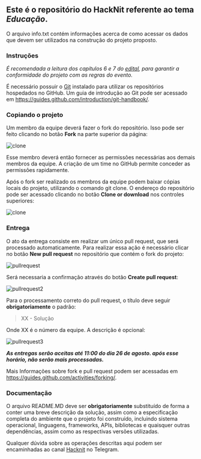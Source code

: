 ## Este é o repositório do HackNit referente ao tema *Educação*.

O arquivo info.txt contém informações acerca de como acessar os dados que devem ser utilizados na construção do projeto proposto.

### Instruções

*É recomendada a leitura dos capítulos 6 e 7 do [edital](https://github.com/seplagniteroi/hacknit/raw/master/EditaldeParticipantes-HackNIT_ERRATA.pdf), para garantir a conformidade do projeto com as regras do evento.*

É necessário possuir o [Git](https://git-scm.com/) instalado para utilizar os repositórios hospedados no GitHub. Um guia de introdução ao Git pode ser acessado em https://guides.github.com/introduction/git-handbook/.

### Copiando o projeto

Um membro da equipe deverá fazer o fork do repositório. Isso pode ser feito clicando no botão **Fork** na parte superior da página:

![clone](https://github.com/seplagniteroi/hacknit/raw/master/images/fork.png)

Esse membro deverá então fornecer as permissões necessárias aos demais membros da equipe. A criação de um time no GitHub permite conceder as permissões rapidamente.

Após o fork ser realizado os membros da equipe podem baixar cópias locais do projeto, utilizando o comando git clone. O endereço do repositório pode ser acessado clicando no botão **Clone or download** nos controles superiores:

![clone](https://github.com/seplagniteroi/hacknit/raw/master/images/clone.png)

### Entrega

O ato da entrega consiste em realizar um único pull request, que será processado automaticamente. Para realizar essa ação é necessário clicar no botão **New pull request** no repositório que contém o fork do projeto:

![pullrequest](https://github.com/seplagniteroi/hacknit/raw/master/images/pullrequest.png)

Será necessaria a confirmação através do botão **Create pull request**:

![pullrequest2](https://github.com/seplagniteroi/hacknit/raw/master/images/pullrequest2.png)

Para o processamento correto do pull request, o título deve seguir **obrigatoriamente** o padrão:

> XX - Solução

Onde XX é o número da equipe. A descrição é opcional:

![pullrequest3](https://github.com/seplagniteroi/hacknit/raw/master/images/pullrequest3.png)

***As entregas serão aceitas até 11:00 do dia 26 de agosto. após esse horário, não serão mais processadas.***

Mais Informações sobre fork e pull request podem ser acessadas em https://guides.github.com/activities/forking/.

### Documentação

O arquivo README.MD deve ser **obrigatoriamente** substituído de forma a conter uma breve descrição da solução, assim como a especificação completa do ambiente que o projeto foi construído, incluindo sistema operacional, linguagens, frameworks, APIs, bibliotecas e quaisquer outras dependências, assim como as respectivas versões utilizadas.

Qualquer dúvida sobre as operações descritas aqui podem ser encaminhadas ao canal [Hacknit](https://t.me/joinchat/BYx24Q0lDtHBc7P7gnfEOA) no Telegram.
